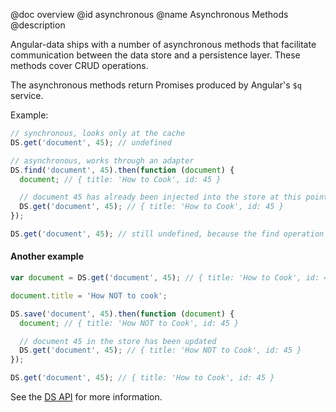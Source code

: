 @doc overview
@id asynchronous
@name Asynchronous Methods
@description

Angular-data ships with a number of asynchronous methods that facilitate communication between the data store and a
persistence layer. These methods cover CRUD operations.

The asynchronous methods return Promises produced by Angular's `$q` service.

Example:

```js
// synchronous, looks only at the cache
DS.get('document', 45); // undefined

// asynchronous, works through an adapter
DS.find('document', 45).then(function (document) {
  document; // { title: 'How to Cook', id: 45 }

  // document 45 has already been injected into the store at this point
  DS.get('document', 45); // { title: 'How to Cook', id: 45 }
});

DS.get('document', 45); // still undefined, because the find operation has not completed yet
```

#### Another example

```js
var document = DS.get('document', 45); // { title: 'How to Cook', id: 45 }

document.title = 'How NOT to cook';

DS.save('document', 45).then(function (document) {
  document; // { title: 'How NOT to Cook', id: 45 }

  // document 45 in the store has been updated
  DS.get('document', 45); // { title: 'How NOT to Cook', id: 45 }
});

DS.get('document', 45); // { title: 'How to Cook', id: 45 }
```

See the [DS API](/documentation/api/angular-data/DS) for more information.

